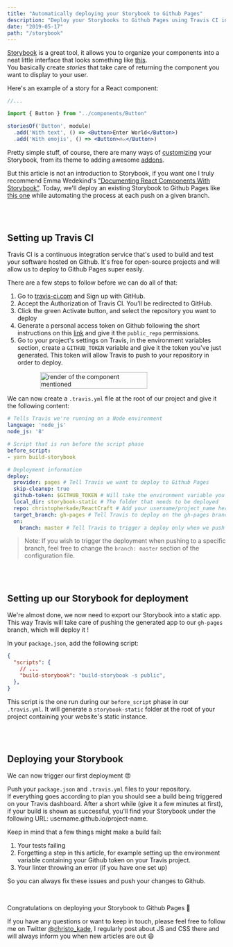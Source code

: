 ```yaml
---
title: "Automatically deploying your Storybook to Github Pages"
description: "Deploy your Storybooks to Github Pages using Travis CI in a matter of minutes."
date: "2019-05-17"
path: "/storybook"
---
```


[Storybook](https://storybook.js.org/) is a great tool, it allows you to organize your components into a neat little interface that looks something like [this](https://christopherkade.com/ReactCraft).  
You basically create *stories* that take care of returning the component you want to display to your user.

Here's an example of a story for a React component:

```jsx
//...

import { Button } from "../components/Button"

storiesOf('Button', module)
  .add('With text', () => <Button>Enter World</Button>)
  .add('With emojis', () => <Button>🔥⚔️</Button>)
```

Pretty simple stuff, of course, there are many ways of [customizing](https://storybook.js.org/docs/configurations/options-parameter/) your Storybook, from its theme to adding awesome [addons](https://storybook.js.org/docs/addons/addon-gallery/).

But this article is not an introduction to Storybook, if you want one I truly recommend Emma Wedekind's ["Documenting React Components With Storybook"](https://dev.to/emmawedekind/documenting-react-components-with-storybook-4h3b). Today, we'll deploy an existing Storybook to Github Pages like [this one](https://christopherkade.com/ReactCraft) while automating the process at each push on a given branch.

<br><br>

## Setting up Travis CI

Travis CI is a continuous integration service that's used to build and test your software hosted on Github. It's free for open-source projects and will allow us to deploy to Github Pages super easily.

There are a few steps to follow before we can do all of that:

1. Go to [travis-ci.com](http://travis-ci.com) and Sign up with GitHub.
2. Accept the Authorization of Travis CI. You’ll be redirected to GitHub.
3. Click the green Activate button, and select the repository you want to deploy
4. Generate a personal access token on Github following the short instructions on this [link](https://help.github.com/en/articles/creating-a-personal-access-token-for-the-command-line) and give it the `public_repo` permissions.
5. Go to your project's settings on Travis, in the environment variables section, create a `GITHUB_TOKEN` variable and give it the token you've just generated. This token will allow Travis to push to your repository in order to deploy.

<div style="display: flex; align-items: center; justify-content: center">
<img width="70%" alt="render of the component mentioned" src="https://user-images.githubusercontent.com/15229355/57936079-78135700-78c3-11e9-8735-0aac4881d546.png">
</div>

We can now create a `.travis.yml` file at the root of our project and give it the following content:

```yml
# Tells Travis we're running on a Node environment
language: 'node_js'
node_js: '8'

# Script that is run before the script phase
before_script:
- yarn build-storybook

# Deployment information
deploy:
  provider: pages # Tell Travis we want to deploy to Github Pages
  skip-cleanup: true 
  github-token: $GITHUB_TOKEN # Will take the environment variable you created on step 5
  local_dir: storybook-static # The folder that needs to be deployed
  repo: christopherkade/ReactCraft # Add your username/project_name here
  target_branch: gh-pages # Tell Travis to deploy on the gh-pages branch
  on:
    branch: master # Tell Travis to trigger a deploy only when we push to master
```

> Note: If you wish to trigger the deployment when pushing to a specific branch, feel free to change the `branch: master` section of the configuration file.  

<br><br>

## Setting up our Storybook for deployment

We're almost done, we now need to export our Storybook into a static app. This way Travis will take care of pushing the generated app to our `gh-pages` branch, which will deploy it !

In your `package.json`, add the following script:

```json
{
  "scripts": {
    // ...
    "build-storybook": "build-storybook -s public",
  },
}
```

This script is the one run during our `before_script` phase in our `.travis.yml`. It will generate a `storybook-static` folder at the root of your project containing your website's static instance.

<br><br>

## Deploying your Storybook

We can now trigger our first deployment 😍

Push your `package.json` and `.travis.yml` files to your repository.   
If everything goes according to plan you should see a build being triggered on your Travis dashboard. After a short while (give it a few minutes at first), if your build is shown as successful, you'll find your Storybook under the following URL: username.github.io/project-name.

Keep in mind that a few things might make a build fail:  

1. Your tests failing
2. Forgetting a step in this article, for example setting up the environment variable containing your Github token on your Travis project.
3. Your linter throwing an error (if you have one set up)

So you can always fix these issues and push your changes to Github.

<br>

Congratulations on deploying your Storybook to Github Pages 🎉

If you have any questions or want to keep in touch, please feel free to follow me on Twitter [@christo_kade](https://twitter.com/christo_kade), I regularly post about JS and CSS there and will always inform you when new articles are out 😄
